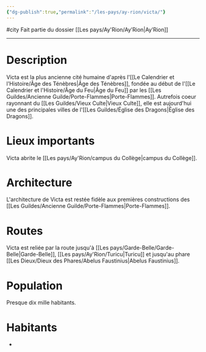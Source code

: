 ```yaml
---
{"dg-publish":true,"permalink":"/les-pays/ay-rion/victa/"}
---
```


#city 
Fait partie du dossier [[Les pays/Ay'Rion/Ay’Rion\|Ay’Rion]]

-------

# Description
Victa est la plus ancienne cité humaine d'après l'[[Le Calendrier et l'Histoire/Âge des Ténèbres\|Âge des Ténèbres]], fondée au début de l'[[Le Calendrier et l'Histoire/Âge du Feu\|Âge du Feu]] par les [[Les Guildes/Ancienne Guilde/Porte-Flammes\|Porte-Flammes]]. Autrefois coeur rayonnant du [[Les Guildes/Vieux Culte\|Vieux Culte]], elle est aujourd'hui une des principales villes de l'[[Les Guildes/Église des Dragons\|Église des Dragons]].
# Lieux importants
Victa abrite le [[Les pays/Ay'Rion/campus du Collège\|campus du Collège]].
# Architecture
L'architecture de Victa est restée fidèle aux premières constructions des [[Les Guildes/Ancienne Guilde/Porte-Flammes\|Porte-Flammes]].
# Routes
Victa est reliée par la route jusqu'à [[Les pays/Garde-Belle/Garde-Belle\|Garde-Belle]], [[Les pays/Ay'Rion/Turicu\|Turicu]] et jusqu'au phare [[Les Dieux/Dieux des Phares/Abelus Faustinius\|Abelus Faustinius]].
# Population
Presque dix mille habitants.
# Habitants
- 